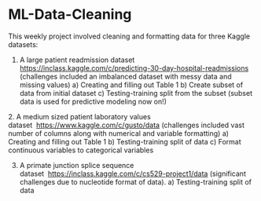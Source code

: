 # ML-Data-Cleaning


This weekly project involved cleaning and formatting data for three Kaggle datasets: 

1. A large patient readmission dataset https://inclass.kaggle.com/c/predicting-30-day-hospital-readmissions (challenges included an imbalanced dataset with messy data and missing values) 
a) Creating and filling out Table 1
b) Create subset of data from initial dataset
c) Testing-training split from the subset (subset data is used for predictive modeling now on!) 

2. A medium sized patient laboratory values dataset  https://www.kaggle.com/c/gusto/data (challenges included vast number of columns along with numerical and variable formatting) 
a) Creating and filling out Table 1
b) Testing-training split of data
c) Format continuous variables to categorical variables 

3. A primate junction splice sequence dataset  https://inclass.kaggle.com/c/cs529-project1/data (significant challenges due to nucleotide format of data).
a) Testing-training split of data 
